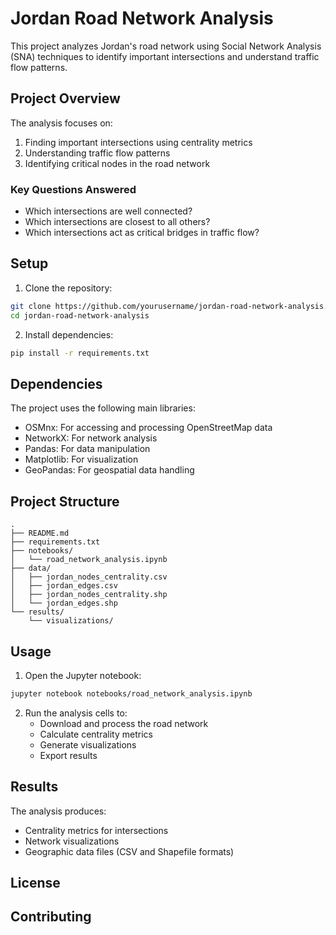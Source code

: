 # Jordan Road Network Analysis

This project analyzes Jordan's road network using Social Network Analysis (SNA) techniques to identify important intersections and understand traffic flow patterns.

## Project Overview

The analysis focuses on:
1. Finding important intersections using centrality metrics
2. Understanding traffic flow patterns
3. Identifying critical nodes in the road network

### Key Questions Answered
- Which intersections are well connected?
- Which intersections are closest to all others?
- Which intersections act as critical bridges in traffic flow?

## Setup

1. Clone the repository:
```bash
git clone https://github.com/yourusername/jordan-road-network-analysis.git
cd jordan-road-network-analysis
```

2. Install dependencies:
```bash
pip install -r requirements.txt
```

## Dependencies

The project uses the following main libraries:
- OSMnx: For accessing and processing OpenStreetMap data
- NetworkX: For network analysis
- Pandas: For data manipulation
- Matplotlib: For visualization
- GeoPandas: For geospatial data handling

## Project Structure

```
.
├── README.md
├── requirements.txt
├── notebooks/
│   └── road_network_analysis.ipynb
├── data/
│   ├── jordan_nodes_centrality.csv
│   ├── jordan_edges.csv
│   ├── jordan_nodes_centrality.shp
│   └── jordan_edges.shp
└── results/
    └── visualizations/
```

## Usage

1. Open the Jupyter notebook:
```bash
jupyter notebook notebooks/road_network_analysis.ipynb
```

2. Run the analysis cells to:
   - Download and process the road network
   - Calculate centrality metrics
   - Generate visualizations
   - Export results

## Results

The analysis produces:
- Centrality metrics for intersections
- Network visualizations
- Geographic data files (CSV and Shapefile formats)

## License


## Contributing

